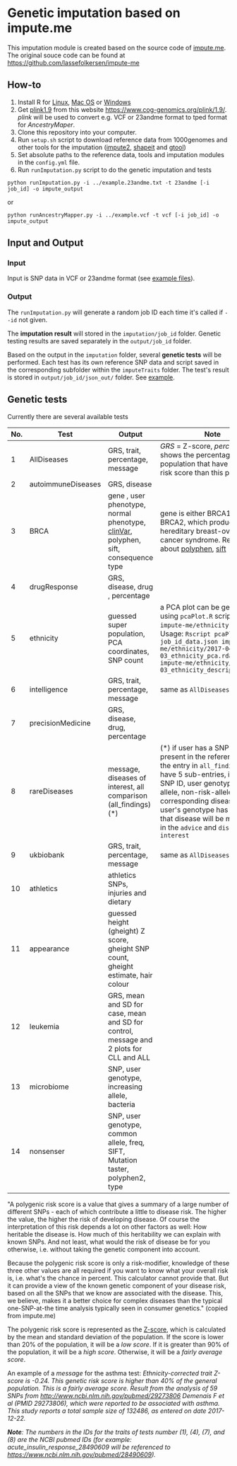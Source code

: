 # Genetic imputation based on impute.me
This imputation module is created based on the source code of [impute.me](https://www.impute.me/). The original souce code can be found at https://github.com/lassefolkersen/impute-me

## How-to
1) Install R for [Linux](https://cran.r-project.org/bin/linux/), [Mac OS](https://cran.r-project.org/bin/macosx/) or [Windows](https://cran.r-project.org/bin/windows/base/)
2) Get [plink1.9](https://www.cog-genomics.org/plink/1.9/) from this website https://www.cog-genomics.org/plink/1.9/. *plink* will be used to convert e.g. VCF or 23andme format to tped format for *AncestryMaper*.
3) Clone this repository into your computer.
4) Run `setup.sh` script to download reference data from 1000genomes and other tools for the imputation ([impute2](https://mathgen.stats.ox.ac.uk/impute/impute_v2.html), [shapeit](https://mathgen.stats.ox.ac.uk/genetics_software/shapeit/shapeit.html) and [gtool](https://www.well.ox.ac.uk/~cfreeman/software/gwas/gtool.html))
5) Set absolute paths to the reference data, tools and imputation modules in the `config.yml` file.
6) Run `runImputation.py` script to do the genetic imputation and tests
```
python runImputation.py -i ../example.23andme.txt -t 23andme [-i job_id] -o impute_output
```
or
```
python runAncestryMapper.py -i ../example.vcf -t vcf [-i job_id] -o impute_output
```

## Input and Output
### Input
Input is SNP data in VCF or 23andme format (see [example files](https://github.com/trvinh/genomes-io-prj/tree/master/ancestry)).

### Output
The `runImputation.py` will generate a random job ID each time it's called if `--id` not given.

The **imputation result** will stored in the `imputation/job_id` folder. Genetic testing results are saved separately in the `output/job_id` folder.

Based on the output in the `imputation` folder, several **genetic tests** will be performed. Each test has its own reference SNP data and script saved in the corresponding subfolder within the `imputeTraits` folder. The test's result is stored in `output/job_id/json_out/` folder. See [example](https://github.com/trvinh/genomes-io-prj/blob/master/imputation/example/).

## Genetic tests

Currently there are several available tests

| No. | Test | Output | Note |
| --- | ---- | ------ | ---- |
| 1 | AllDiseases | GRS, trait, percentage, message | *GRS* = Z-score, *percentage* shows the percentage of the population that have a slower risk score than this person |
| 2 | autoimmuneDiseases | GRS, disease |   |
| 3 | BRCA | gene , user phenotype, normal phenotype, [clinVar](https://www.ncbi.nlm.nih.gov/clinvar/intro/), polyphen, sift, consequence type | gene is either BRCA1 or BRCA2, which produce a hereditary breast-ovarian cancer syndrome. Read more about [polyphen](http://genetics.bwh.harvard.edu/pph2/), [sift](https://www.ncbi.nlm.nih.gov/pubmed/19561590) |
| 4 | drugResponse | GRS, disease, drug , percentage |   |
| 5 | ethnicity | guessed super population, PCA coordinates, SNP count | a PCA plot can be generated using `pcaPlot.R` script in the `impute-me/ethnicity` folder. Usage: `Rscript pcaPlot.R job_id_data.json impute-me/ethnicity/2017-04-03_ethnicity_pca.rdata impute-me/ethnicity/2017-04-03_ethnicity_descriptions.txt` |
| 6 | intelligence | GRS, trait, percentage, message | same as `AllDiseases`  |
| 7 | precisionMedicine | GRS, disease, drug, percentage |   |
| 8 | rareDiseases | message, diseases of interest, all comparison (all_findings) (*) | (*) if user has a SNP that is present in the reference data, the entry in `all_findings` will have 5 sub-entries, including SNP ID, user genotype, risk allele, non-risk-allele and the corresponding disease. If user's genotype has risk allele, that disease will be mentioned in the `advice` and `diseases of interest` |
| 9 | ukbiobank | GRS, trait, percentage, message | same as `AllDiseases` |
| 10 | athletics |athletics SNPs, injuries and dietary |   |
| 11 | appearance | guessed height (gheight) Z score, gheight SNP count, gheight estimate, hair colour |   |
| 12 | leukemia | GRS, mean and SD for case, mean and SD for control, message and 2 plots for CLL and ALL |   |
| 13 | microbiome | SNP, user genotype, increasing allele, bacteria |   |
| 14 | nonsenser | SNP, user genotype, common allele, freq, SIFT, Mutation taster, polyphen2, type |   |


"A polygenic risk score is a value that gives a summary of a large number of different SNPs - each of which contribute a little to disease risk. The higher the value, the higher the risk of developing disease. Of course the interpretation of this risk depends a lot on other factors as well: How heritable the disease is. How much of this heritability we can explain with known SNPs. And not least, what would the risk of disease be for you otherwise, i.e. without taking the genetic component into account.

Because the polygenic risk score is only a risk-modifier, knowledge of these three other values are all required if you want to know what your overall risk is, i.e. what's the chance in percent. This calculator cannot provide that. But it can provide a view of the known genetic component of your disease risk, based on all the SNPs that we know are associated with the disease. This, we believe, makes it a better choice for complex diseases than the typical one-SNP-at-the time analysis typically seen in consumer genetics." (copied from impute.me)

The polygenic risk score is represented as the [Z-score](https://en.wikipedia.org/wiki/Standard_score), which is calculated by the mean and standard deviation of the population. If the score is lower than 20% of the population, it will be a *low score*. If it is greater than 90% of the population, it will be a *high score*. Otherwise, it will be a *fairly average score*.

An example of a *message* for the asthma test: *Ethnicity-corrected trait Z-score is -0.24. This genetic risk score is higher than 40% of the general population. This is a fairly average score. Result from the analysis of 59 SNPs from http://www.ncbi.nlm.nih.gov/pubmed/29273806 Demenais F et al (PMID 29273806), which were reported to be associated with asthma. This study reports a total sample size of 132486, as entered on date 2017-12-22.*

*__Note__: The numbers in the IDs for the traits of tests number (1), (4), (7), and (8) are the NCBI pubmed IDs (for example: acute_insulin_response_28490609 will be referenced to https://www.ncbi.nlm.nih.gov/pubmed/28490609).*
